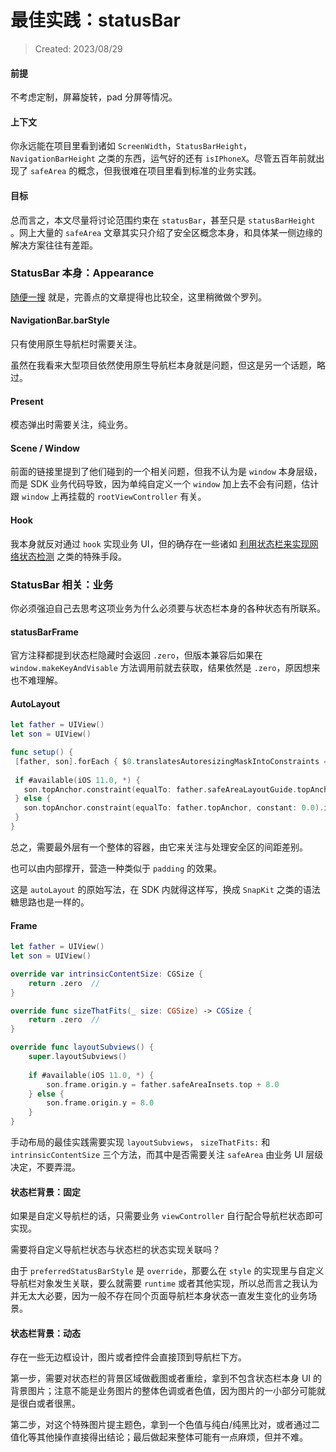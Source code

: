 # 最佳实践：statusBar

> Created: 2023/08/29



#### 前提

不考虑定制，屏幕旋转，pad 分屏等情况。



#### 上下文

你永远能在项目里看到诸如 ``ScreenWidth``，``StatusBarHeight``，``NavigationBarHeight`` 之类的东西，运气好的还有 ``isIPhoneX``。尽管五百年前就出现了 ``safeArea`` 的概念，但我很难在项目里看到标准的业务实践。



#### 目标

总而言之，本文尽量将讨论范围约束在 ``statusBar``，甚至只是 ``statusBarHeight`` 。网上大量的 ``safeArea`` 文章其实只介绍了安全区概念本身，和具体某一侧边缘的解决方案往往有差距。



### StatusBar 本身：Appearance

[随便一搜](https://juejin.cn/post/7083399385702203428) 就是，完善点的文章提得也比较全，这里稍微做个罗列。

#### NavigationBar.barStyle

只有使用原生导航栏时需要关注。

虽然在我看来大型项目依然使用原生导航栏本身就是问题，但这是另一个话题，略过。

#### Present

模态弹出时需要关注，纯业务。

#### Scene / Window

前面的链接里提到了他们碰到的一个相关问题，但我不认为是 ``window`` 本身层级，而是 SDK 业务代码导致，因为单纯自定义一个 ``window`` 加上去不会有问题，估计跟 ``window`` 上再挂载的 ``rootViewController`` 有关。

#### Hook

我本身就反对通过 ``hook`` 实现业务 UI，但的确存在一些诸如 [利用状态栏来实现网络状态检测](https://juejin.cn/post/6844903925678604295) 之类的特殊手段。



### StatusBar 相关：业务

你必须强迫自己去思考这项业务为什么必须要与状态栏本身的各种状态有所联系。

#### statusBarFrame

官方注释都提到状态栏隐藏时会返回 ``.zero``，但版本兼容后如果在 ``window.makeKeyAndVisable`` 方法调用前就去获取，结果依然是 ``.zero``，原因想来也不难理解。

#### AutoLayout

   ```swift
let father = UIView()
let son = UIView()

func setup() {
    [father, son].forEach { $0.translatesAutoresizingMaskIntoConstraints = false }
    
    if #available(iOS 11.0, *) {
      son.topAnchor.constraint(equalTo: father.safeAreaLayoutGuide.topAnchor, constant: 0.0).isActive = true
    } else {
      son.topAnchor.constraint(equalTo: father.topAnchor, constant: 0.0).isActive = true
    }
}
   ```

总之，需要最外层有一个整体的容器，由它来关注与处理安全区的间距差别。

也可以由内部撑开，营造一种类似于 ``padding`` 的效果。

这是 ``autoLayout`` 的原始写法，在 SDK 内就得这样写，换成 ``SnapKit`` 之类的语法糖思路也是一样的。

#### Frame

```swift
let father = UIView()
let son = UIView()

override var intrinsicContentSize: CGSize {
    return .zero  //
}

override func sizeThatFits(_ size: CGSize) -> CGSize {
    return .zero  // 
}

override func layoutSubviews() {
    super.layoutSubviews()
    
	if #available(iOS 11.0, *) {
        son.frame.origin.y = father.safeAreaInsets.top + 8.0
    } else {
        son.frame.origin.y = 8.0
    }
}
```

手动布局的最佳实践需要实现 ``layoutSubviews``， ``sizeThatFits:`` 和 ``intrinsicContentSize`` 三个方法，而其中是否需要关注 ``safeArea`` 由业务 UI 层级决定，不要弄混。

#### 状态栏背景：固定

如果是自定义导航栏的话，只需要业务 ``viewController`` 自行配合导航栏状态即可实现。

需要将自定义导航栏状态与状态栏的状态实现关联吗？

由于 ``preferredStatusBarStyle`` 是 ``override``，那要么在 ``style`` 的实现里与自定义导航栏对象发生关联，要么就需要 ``runtime`` 或者其他实现，所以总而言之我认为并无太大必要，因为一般不存在同个页面导航栏本身状态一直发生变化的业务场景。

#### 状态栏背景：动态

存在一些无边框设计，图片或者控件会直接顶到导航栏下方。

第一步，需要对状态栏的背景区域做截图或者重绘，拿到不包含状态栏本身 UI 的背景图片；注意不能是业务图片的整体色调或者色值，因为图片的一小部分可能就是很白或者很黑。

第二步，对这个特殊图片提主题色，拿到一个色值与纯白/纯黑比对，或者通过二值化等其他操作直接得出结论；最后做起来整体可能有一点麻烦，但并不难。























